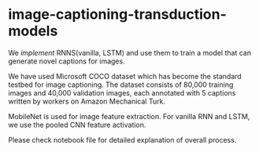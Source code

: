 # image-captioning-transduction-models
We *implement* RNNS(vanilla, LSTM) and use them  to train a model that can generate novel captions for images.

We have used Microsoft COCO dataset which has become the standard testbed for image captioning. The dataset consists of 80,000 training images and 40,000 validation images, each annotated with 5 captions written by workers on Amazon Mechanical Turk.

MobileNet is used for image feature extraction. For vanilla RNN and LSTM, we use the pooled CNN feature activation.

Please check notebook file for detailed explanation of overall process.
